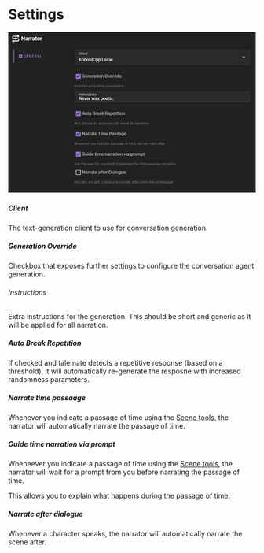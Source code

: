 # Settings

![Narrator agent settings](/img/0.26.0/narrator-agent-settings.png)

##### Client

The text-generation client to use for conversation generation.


##### Generation Override

Checkbox that exposes further settings to configure the conversation agent generation.

###### Instructions

Extra instructions for the generation. This should be short and generic as it will be applied for all narration.

##### Auto Break Repetition

If checked and talemate detects a repetitive response (based on a threshold), it will automatically re-generate the resposne with increased randomness parameters.

##### Narrate time passaage

Whenever you indicate a passage of time using the [Scene tools](/user-guide/scenario-tools), the narrator will automatically narrate the passage of time.

##### Guide time narration via prompt

Wheneever you indicate a passage of time using the [Scene tools](/user-guide/scenario-tools), the narrator will wait for a prompt from you before narrating the passage of time.

This allows you to explain what happens during the passage of time.

##### Narrate after dialogue

Whenever a character speaks, the narrator will automatically narrate the scene after.